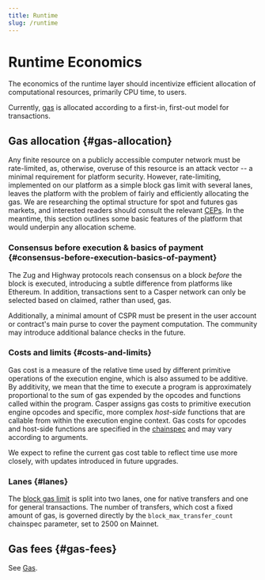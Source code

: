 ```yaml
---
title: Runtime
slug: /runtime
---
```


# Runtime Economics

The economics of the runtime layer should incentivize efficient allocation of computational resources, primarily CPU time, to users. <!--TODO add a bit more about state pruning here? -->

Currently, [gas](./gas-concepts.md) is allocated according to a first-in, first-out model for transactions. <!--TODO add a bit more about gas here? -->

## Gas allocation {#gas-allocation}

Any finite resource on a publicly accessible computer network must be rate-limited, as, otherwise, overuse of this resource is an attack vector \-- a minimal requirement for platform security. However, rate-limiting, implemented on our platform as a simple block gas limit with several lanes, leaves the platform with the problem of fairly and efficiently allocating the gas. We are researching the optimal structure for spot and futures gas markets, and interested readers should consult the relevant [CEPs](https://github.com/casper-network/ceps). In the meantime, this section outlines some basic features of the platform that would underpin any allocation scheme.

### Consensus before execution & basics of payment {#consensus-before-execution-basics-of-payment}

The Zug and Highway protocols reach consensus on a block _before_ the block is executed, introducing a subtle difference from platforms like Ethereum. In addition, transactions sent to a Casper network can only be selected based on claimed, rather than used, gas.

Additionally, a minimal amount of CSPR must be present in the user account or contract's main purse to cover the payment computation. The community may introduce additional balance checks in the future.

### Costs and limits {#costs-and-limits}

Gas cost is a measure of the relative time used by different primitive operations of the execution engine, which is also assumed to be additive. By additivity, we mean that the time to execute a program is approximately proportional to the sum of gas expended by the opcodes and functions called within the program. Casper assigns gas costs to primitive execution engine opcodes and specific, more complex _host-side_ functions that are callable from within the execution engine context. Gas costs for opcodes and host-side functions are specified in the [chainspec](../glossary/C.md#chainspec) and may vary according to arguments.

<!--TODO remove this line? -->
We expect to refine the current gas cost table to reflect time use more closely, with updates introduced in future upgrades.

### Lanes {#lanes}

The [block gas limit](https://github.com/casper-network/casper-node/blob/b94c4f79ac4ca00e996c418dcc3a98607779a193/resources/production/chainspec.toml#L96-L97) is split into two lanes, one for native transfers and one for general transactions. The number of transfers, which cost a fixed amount of gas, is governed directly by the `block_max_transfer_count` chainspec parameter, set to 2500 on Mainnet. <!--TODO check other lanes cost. -->

## Gas fees {#gas-fees}

See [Gas](./gas-concepts.md). <!--TODO Add a summary and point to new gas concepts page. Mention the new dynamic pricing system for "spot" gas (and "block vacancy"). -->
